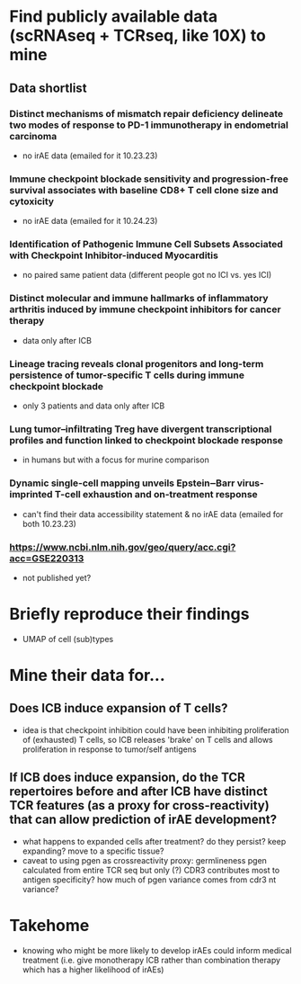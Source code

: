 # Find publicly available data (**scRNAseq + TCRseq**, like 10X) to mine
## Data shortlist
### Distinct mechanisms of mismatch repair deficiency delineate two modes of response to PD-1 immunotherapy in endometrial carcinoma
 - no irAE data (emailed for it 10.23.23)
### Immune checkpoint blockade sensitivity and progression-free survival associates with baseline CD8+ T cell clone size and cytoxicity
 - no irAE data (emailed for it 10.24.23)
### Identification of Pathogenic Immune Cell Subsets Associated with Checkpoint Inhibitor-induced Myocarditis
 - no paired same patient data (different people got no ICI vs. yes ICI)
### Distinct molecular and immune hallmarks of inflammatory arthritis induced by immune checkpoint inhibitors for cancer therapy
 - data only after ICB
### Lineage tracing reveals clonal progenitors and long-term persistence of tumor-specific T cells during immune checkpoint blockade
 - only 3 patients and data only after ICB
### Lung tumor–infiltrating Treg have divergent transcriptional profiles and function linked to checkpoint blockade response
 - in humans but with a focus for murine comparison
### Dynamic single-cell mapping unveils Epstein‒Barr virus-imprinted T-cell exhaustion and on-treatment response
 - can't find their data accessibility statement & no irAE data (emailed for both 10.23.23)
### https://www.ncbi.nlm.nih.gov/geo/query/acc.cgi?acc=GSE220313
 - not published yet?

# Briefly reproduce their findings
 - UMAP of cell (sub)types

# Mine their data for...
## Does ICB induce expansion of T cells?
 - idea is that checkpoint inhibition could have been inhibiting proliferation of (exhausted) T cells, so ICB releases 'brake' on T cells and allows proliferation in response to tumor/self antigens
## If ICB does induce expansion, do the TCR repertoires before and after ICB have distinct TCR features (as a proxy for cross-reactivity) that can allow prediction of irAE development?
 - what happens to expanded cells after treatment? do they persist? keep expanding? move to a specific tissue?
 - caveat to using pgen as crossreactivity proxy: germlineness pgen calculated from entire TCR seq but only (?) CDR3 contributes most to antigen specificity? how much of pgen variance comes from cdr3 nt variance?

# Takehome
 - knowing who might be more likely to develop irAEs could inform medical treatment (i.e. give monotherapy ICB rather than combination therapy which has a higher likelihood of irAEs)
